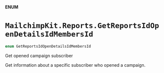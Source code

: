 **ENUM**

# `MailchimpKit.Reports.GetReportsIdOpenDetailsIdMembersId`

```swift
enum GetReportsIdOpenDetailsIdMembersId
```

Get opened campaign subscriber

Get information about a specific subscriber who opened a campaign.
